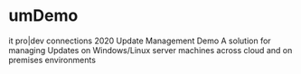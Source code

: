 # umDemo
it pro|dev connections 2020 Update Management Demo
A solution for managing Updates on Windows/Linux server machines across cloud and on premises environments
